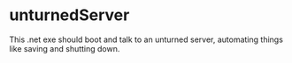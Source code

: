 # unturnedServer
This .net exe should boot and talk to an unturned server, automating things like saving and shutting down.

